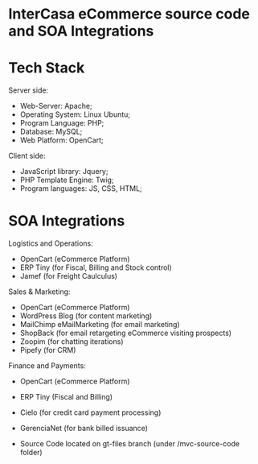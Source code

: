 # InterCasa eCommerce source code and SOA Integrations
 
# Tech Stack
 
Server side:

- Web-Server: Apache;
- Operating System: Linux Ubuntu;
- Program Language: PHP;
- Database: MySQL;
- Web Platform: OpenCart;

Client side:

- JavaScript library: Jquery;
- PHP Template Engine: Twig;
- Program languages: JS, CSS, HTML;

# SOA Integrations

Logistics and Operations:

- OpenCart (eCommerce Platform)
- ERP Tiny (for Fiscal, Billing and Stock control)
- Jamef (for Freight Caulculus)

Sales & Marketing:

- OpenCart (eCommerce Platform)
- WordPress Blog (for content marketing)
- MailChimp eMailMarketing (for email marketing)
- ShopBack (for email retargeting eCommerce visiting prospects)
- Zoopim (for chatting iterations)
- Pipefy (for CRM)

Finance and Payments:

- OpenCart (eCommerce Platform)
- ERP Tiny (Fiscal and Billing)
- Cielo (for credit card payment processing)
- GerenciaNet (for bank billed issuance)

- Source Code located on gt-files branch 
(under /mvc-source-code folder)
